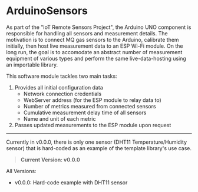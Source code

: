 # ArduinoSensors

As part of the "IoT Remote Sensors Project", the Arduino UNO component is responsible for handling all sensors and measurement details. The motivation is to connect MQ gas sensors to the Arduino, calibrate them initially, then host live measurement data to an ESP Wi-Fi module. On the long run, the goal is to accomodate an abstract number of measurement equipment of various types and perform the same live-data-hosting using an importable library.

This software module tackles two main tasks:
1. Provides all initial configuration data
   - Network connection credentials
   - WebServer address (for the ESP module to relay data to)
   - Number of metrics measured from connected sensors
   - Cumulative measurement delay time of all sensors
   - Name and unit of each metric
2. Passes updated measurements to the ESP module upon request

---

Currently in v0.0.0, there is only one sensor (DHT11 Temperature/Humidity sensor) that is hard-coded as an example of the template library's use case.

> **Current Version: v0.0.0**

All Versions:
- v0.0.0: Hard-code example with DHT11 sensor
